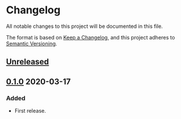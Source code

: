 # Changelog

All notable changes to this project will be documented in this file.

The format is based on [Keep a Changelog](https://keepachangelog.com/en/1.0.0/),
and this project adheres to [Semantic Versioning](https://semver.org/spec/v2.0.0.html).

## [Unreleased]

## [0.1.0] 2020-03-17

### Added

- First release.

[Unreleased]: https://github.com/giantswarm/vaultrole/compare/v0.1.0...HEAD
[0.1.0]: https://github.com/giantswarm/vaultrole/releases/tag/v0.1.0
